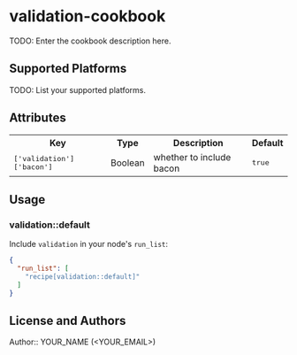 # validation-cookbook

TODO: Enter the cookbook description here.

## Supported Platforms

TODO: List your supported platforms.

## Attributes

<table>
  <tr>
    <th>Key</th>
    <th>Type</th>
    <th>Description</th>
    <th>Default</th>
  </tr>
  <tr>
    <td><tt>['validation']['bacon']</tt></td>
    <td>Boolean</td>
    <td>whether to include bacon</td>
    <td><tt>true</tt></td>
  </tr>
</table>

## Usage

### validation::default

Include `validation` in your node's `run_list`:

```json
{
  "run_list": [
    "recipe[validation::default]"
  ]
}
```

## License and Authors

Author:: YOUR_NAME (<YOUR_EMAIL>)
